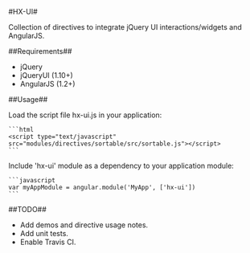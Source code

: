 #HX-UI#

Collection of directives to integrate jQuery UI interactions/widgets and AngularJS.

##Requirements##
 - jQuery
 - jQueryUI (1.10+)
 - AngularJS (1.2+)

##Usage##

Load the script file hx-ui.js in your application:

    ```html
    <script type="text/javascript" src="modules/directives/sortable/src/sortable.js"></script>
    ```

Include 'hx-ui' module as a dependency to your application module:

    ```javascript
    var myAppModule = angular.module('MyApp', ['hx-ui'])
    ```

##TODO##
 - Add demos and directive usage notes.
 - Add unit tests.
 - Enable Travis CI.